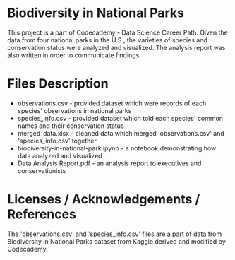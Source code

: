 # Biodiversity in National Parks
This project is a part of Codecademy - Data Science Career Path. Given the data from four national parks in the U.S., the varieties of species and conservation status were analyzed and visualized. The analysis report was also written in order to communicate findings.

# Files Description

- observations.csv - provided dataset which were records of each species' observations in national parks
- species_info.csv - provided dataset which told each species' common names and their conservation status
- merged_data.xlsx - cleaned data which merged 'observations.csv' and 'species_info.csv' together 
- biodiversity-in-national-park.ipynb - a notebook demonstrating how data analyzed and visualized
- Data Analysis Report.pdf - an analysis report to executives and conservationists

# Licenses / Acknowledgements / References
The 'observations.csv' and 'species_info.csv' files are a part of data from Biodiversity in National Parks dataset from Kaggle derived and modified by Codecademy.
